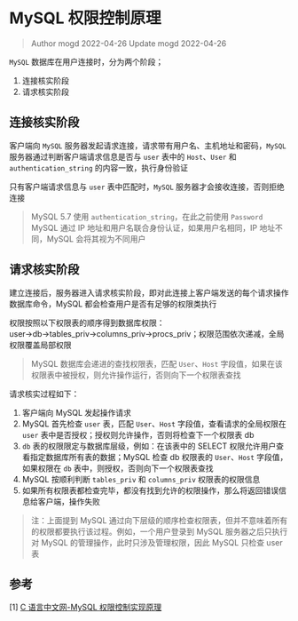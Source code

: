 # MySQL 权限控制原理

> Author mogd 2022-04-26
> Update mogd 2022-04-26

`MySQL` 数据库在用户连接时，分为两个阶段；

1. 连接核实阶段
2. 请求核实阶段

## 连接核实阶段

客户端向 `MySQL` 服务器发起请求连接，请求带有用户名、主机地址和密码，`MySQL` 服务器通过判断客户端请求信息是否与 `user` 表中的 `Host`、`User` 和 `authentication_string` 的内容一致，执行身份验证

只有客户端请求信息与 `user` 表中匹配时，`MySQL` 服务器才会接收连接，否则拒绝连接

> MySQL 5.7 使用 `authentication_string`，在此之前使用 `Password`
> MySQL 通过 IP 地址和用户名联合身份认证，如果用户名相同，IP 地址不同，MySQL 会将其视为不同用户

## 请求核实阶段

建立连接后，服务器进入请求核实阶段，即对此连接上客户端发送的每个请求操作数据库命令，MySQL 都会检查用户是否有足够的权限类执行

权限按照以下权限表的顺序得到数据库权限：user→db→tables_priv→columns_priv→procs_priv；权限范围依次递减，全局权限覆盖局部权限

> MySQL 数据库会递进的查找权限表，匹配 `User`、`Host` 字段值，如果在该权限表中被授权，则允许操作运行，否则向下一个权限表查找

请求核实过程如下：
1. 客户端向 MySQL 发起操作请求
2. MySQL 首先检查 `user` 表，匹配 `User`、`Host` 字段值，查看请求的全局权限在 `user` 表中是否授权；授权则允许操作，否则将检查下一个权限表 db
3. `db` 表的权限限定与数据库层级，例如：在该表中的 SELECT 权限允许用户查看指定数据库所有表的数据；MySQL 检查 db 权限表的 `User`、`Host` 字段值，如果权限在 `db` 表中，则授权，否则向下一个权限表查找
4. MySQL 按顺利判断 `tables_priv` 和 `columns_priv` 权限表的权限信息
5. 如果所有权限表都检查完毕，都没有找到允许的权限操作，那么将返回错误信息给客户端，操作失败

> 注：上面提到 MySQL 通过向下层级的顺序检查权限表，但并不意味着所有的权限都要执行该过程。例如，一个用户登录到 MySQL 服务器之后只执行对 MySQL 的管理操作，此时只涉及管理权限，因此 MySQL 只检查 user 表

## 参考
[1] [C 语言中文网-MySQL 权限控制实现原理](http://c.biancheng.net/view/8011.html)